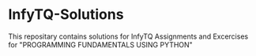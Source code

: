 # InfyTQ-Solutions
This repositary contains solutions for InfyTQ Assignments and Excercises for "PROGRAMMING FUNDAMENTALS USING PYTHON"
